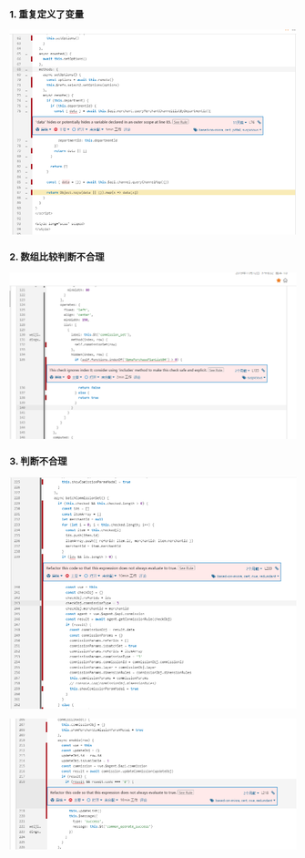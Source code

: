 ### 1. 重复定义了变量

![image-20191113134841085](.\images\image-20191113134841085.png)

### 2. 数组比较判断不合理

![image-20191113135015893](.\images\image-20191113135015893.png)

### 3. 判断不合理

![image-20191113135105323](.\images\image-20191113135105323.png)

![image-20191113135140389](.\images\image-20191113135140389.png)